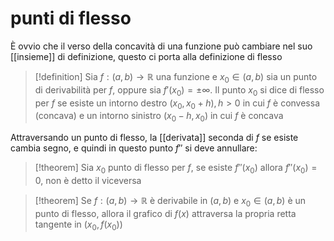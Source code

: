 # punti di flesso
È ovvio che il verso della concavità di una funzione può cambiare nel suo [[insieme]] di definizione, questo ci porta alla definizione di flesso

>[!definition]
>Sia $f : (a,b)\to\mathbb R$ una funzione e $x_0 \in (a,b)$ sia un punto di derivabilità per $f$, oppure sia $f'(x_0) = \pm\infty$. Il punto $x_0$ si dice di flesso per $f$ se esiste un intorno destro $(x_0,x_0 +h),h>0$ in cui $f$ è convessa (concava) e un intorno sinistro $(x_0-h,x_0)$ in cui $f$ è concava

Attraversando un punto di flesso, la [[derivata]] seconda di $f$ se esiste cambia segno, e quindi in questo punto $f''$ si deve annullare:

>[!theorem]
>Sia $x_0$ punto di flesso per $f$, se esiste $f''(x_0)$ allora $f''(x_0) = 0$, non è detto il viceversa

>[!theorem]
>Se $f : (a,b) \to \mathbb R$ è derivabile in $(a,b)$ e $x_0\in(a,b)$ è un punto di flesso, allora il grafico di $f(x)$ attraversa la propria retta tangente in $(x_0,f(x_0))$


